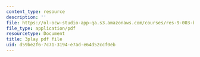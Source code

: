 ```yaml
---
content_type: resource
description: ''
file: https://ol-ocw-studio-app-qa.s3.amazonaws.com/courses/res-9-003-brains-minds-and-machines-summer-course-summer-2015/d59be2f67c713194e7ade64d52ccf0eb_vmE4N0m67AA.pdf
file_type: application/pdf
resourcetype: Document
title: 3play pdf file
uid: d59be2f6-7c71-3194-e7ad-e64d52ccf0eb
---
```


